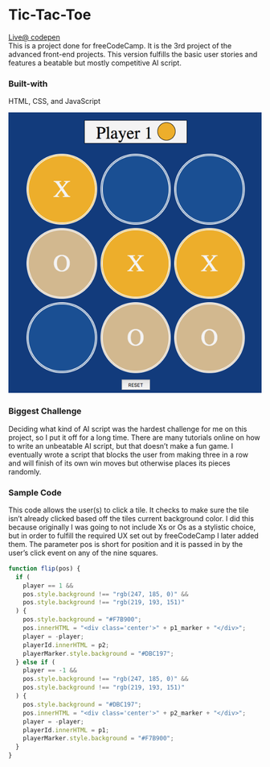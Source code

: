 # Tic-Tac-Toe
[Live@ codepen](https://codepen.io/jjspetz/full/WjaGLd/)  
This is a project done for freeCodeCamp. It is the 3rd project of the advanced front-end projects.
This version fulfills the basic user stories and features a beatable but mostly competitive AI script.
### Built-with
HTML, CSS, and JavaScript


![tic-tac-toe](/TTT.png)

### Biggest Challenge
Deciding what kind of AI script was the hardest challenge for me on this project, so I put it off for a long time. There are many tutorials online on how to write an unbeatable AI script, but that doesn’t make a fun game. I eventually wrote a script that blocks the user from making three in a row and will finish of its own win moves but otherwise places its pieces randomly.

### Sample Code
This code allows the user(s) to click a tile. It checks to make sure the tile isn’t already clicked based off the tiles current background color. I did this because originally I was going to not include Xs or Os as a stylistic choice, but in order to fulfill the required UX set out by freeCodeCamp I later added them. The parameter pos is short for position and it is passed in by the user’s click event on any of the nine squares.

```javascript
function flip(pos) {
  if (
    player == 1 &&
    pos.style.background !== "rgb(247, 185, 0)" &&
    pos.style.background !== "rgb(219, 193, 151)"
  ) {
    pos.style.background = "#F7B900";
    pos.innerHTML = "<div class='center'>" + p1_marker + "</div>";
    player = -player;
    playerId.innerHTML = p2;
    playerMarker.style.background = "#DBC197";
  } else if (
    player == -1 &&
    pos.style.background !== "rgb(247, 185, 0)" &&
    pos.style.background !== "rgb(219, 193, 151)"
  ) {
    pos.style.background = "#DBC197";
    pos.innerHTML = "<div class='center'>" + p2_marker + "</div>";
    player = -player;
    playerId.innerHTML = p1;
    playerMarker.style.background = "#F7B900";
  }
}
```
